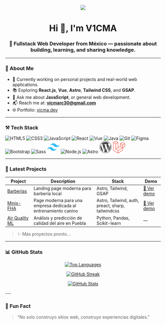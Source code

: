 <div id="header" align="center">
  <img src="https://media.giphy.com/media/qgQUggAC3Pfv687qPC/giphy.gif" width="200"/>
  <h1 align="center">Hi 👋, I'm V1CMA</h1>
  <h3 align="center">🚀 Fullstack Web Developer from México — passionate about building, learning, and sharing knowledge.</h3>
</div>

<!-- <div id="badges" align="center">
  <a href="https://twitter.com/V1CMA" target="_blank">
    <img src="https://img.shields.io/twitter/follow/V1CMA?color=1DA1F2&label=Follow&logo=twitter&style=for-the-badge" alt="Twitter Badge"/>
  </a>
  <a href="https://www.twitch.tv/v1cma" target="_blank">
    <img src="https://img.shields.io/twitch/status/v1cma?color=9146FF&label=Live&logo=twitch&style=for-the-badge" alt="Twitch Badge"/>
  </a>
  <a href="https://www.youtube.com/channel/UCFN5jhZAUXr58zBvtNBIXYA" target="_blank">
    <img src="https://img.shields.io/youtube/channel/subscribers/UCFN5jhZAUXr58zBvtNBIXYA?color=FF0000&label=Subscribe&logo=youtube&style=for-the-badge" alt="YouTube Badge"/>
  </a>
</div> -->

---

### 🧠 About Me

- 🔭 Currently working on personal projects and real-world web applications.
- 📚 Exploring **React.js**, **Vue**, **Astro**, **Tailwind CSS**, and **GSAP**.
- 💬 Ask me about **JavaScript**, or general web development.
- 📬 Reach me at: **vicmarc30@gmail.com**
- 🌐 Portfolio: [vicma.dev](https://vicma.vercel.app)

---

### ⚒️ Tech Stack

<div align="left">
  <img src="https://cdn.jsdelivr.net/gh/devicons/devicon/icons/html5/html5-original.svg" width="40" alt="HTML5"/>
  <img src="https://cdn.jsdelivr.net/gh/devicons/devicon/icons/css3/css3-original.svg" width="40" alt="CSS3"/>
  <img src="https://cdn.jsdelivr.net/gh/devicons/devicon/icons/javascript/javascript-original.svg" width="40" alt="JavaScript"/>
  <img src="https://cdn.jsdelivr.net/gh/devicons/devicon/icons/react/react-original.svg" width="40" alt="React"/>
  <img src="https://cdn.jsdelivr.net/gh/devicons/devicon/icons/vuejs/vuejs-original.svg" width="40" alt="Vue"/>
  <img src="https://cdn.jsdelivr.net/gh/devicons/devicon/icons/java/java-original.svg" width="40" alt="Java"/>
  <img src="https://cdn.jsdelivr.net/gh/devicons/devicon/icons/git/git-original.svg" width="40" alt="Git"/>
  <img src="https://cdn.jsdelivr.net/gh/devicons/devicon/icons/figma/figma-original.svg" width="40" alt="Figma"/>
  <img src="https://cdn.jsdelivr.net/gh/devicons/devicon/icons/bootstrap/bootstrap-original.svg" width="40" alt="Bootstrap"/>
  <img src="https://cdn.jsdelivr.net/gh/devicons/devicon/icons/sass/sass-original.svg" width="40" alt="Sass"/>
  <img src="https://raw.githubusercontent.com/devicons/devicon/6910f0503efdd315c8f9b858234310c06e04d9c0/icons/tailwindcss/tailwindcss-original.svg" width="40" alt="TailwindCSS"/>
  <img src="https://cdn.jsdelivr.net/gh/devicons/devicon/icons/nodejs/nodejs-original.svg" width="40" alt="Node.js"/>
  <img src="https://cdn.jsdelivr.net/gh/devicons/devicon/icons/astro/astro-original.svg" width="40" alt="Astro"/>
  <img src="https://raw.githubusercontent.com/devicons/devicon/6910f0503efdd315c8f9b858234310c06e04d9c0/icons/wordpress/wordpress-plain.svg" width="40" alt="WordPress"/>
  <img src="https://raw.githubusercontent.com/devicons/devicon/6910f0503efdd315c8f9b858234310c06e04d9c0/icons/laravel/laravel-original.svg" width="40" alt="Laravel"/>
</div>

---

### 🧩 Latest Projects

| Project | Description | Stack | Demo |
|--------|-------------|-------|------|
| [Barberías](https://github.com/V1CMA-V/Barberias) | Landing page moderna para barbería local | Astro, Tailwind, GSAP | [🔗 Ver demo](https://barberiavic.vercel.app) |
| [Minis-FHA](https://github.com/V1CMA-V/minis-fha) | Page moderna para una empresa dedicada al entrenamiento canino | Astro, Tailwind, auth, preact, sharp, tailwindcss | [🔗 Ver demo](https://minis-fha.vercel.app) |
| [Air Quality ML](https://github.com/V1CMA-V/calidad-del-aire-Puebla) | Análisis y predicción de calidad del aire en Puebla | Python, Pandas, Scikit-learn | — |

> ✨ Más proyectos pronto...

---

### 📊 GitHub Stats
<div align="center">

  [![Top Languages](https://github-readme-stats.vercel.app/api/top-langs/?username=V1CMA-V&layout=compact&theme=radical)](https://github.com/anuraghazra/github-readme-stats)

  [![GitHub Streak](https://streak-stats.demolab.com?user=V1CMA-V&theme=radical&hide_border=true)](https://git.io/streak-stats)

  [![GitHub Stats](https://github-readme-stats.vercel.app/api?username=V1CMA-V&show_icons=true&theme=radical)](https://github.com/anuraghazra/github-readme-stats)
</div>
---

### 🎯 Fun Fact

> “No solo construyo sitios web, construyo experiencias digitales.”

